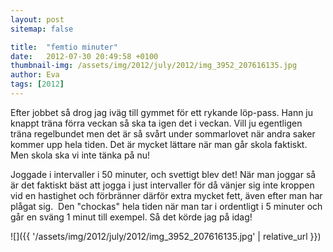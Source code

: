 ```yaml
---
layout: post
sitemap: false

title:  "femtio minuter"
date:   2012-07-30 20:49:58 +0100
thumbnail-img: /assets/img/2012/july/2012/img_3952_207616135.jpg
author: Eva
tags: [2012]
---
```


Efter jobbet så drog jag iväg till gymmet för ett rykande löp-pass. Hann ju knappt träna förra veckan så ska ta igen det i veckan. Vill ju egentligen träna regelbundet men det är så svårt under sommarlovet när andra saker kommer upp hela tiden. Det är mycket lättare när man går skola faktiskt. Men skola ska vi inte tänka på nu!



Joggade i intervaller i 50 minuter, och svettigt blev det! När man joggar så är det faktiskt bäst att jogga i just intervaller för då vänjer sig inte kroppen vid en hastighet och förbränner därför extra mycket fett, även efter man har plågat sig.  Den "chockas" hela tiden när man tar i ordentligt i 5 minuter och går en sväng 1 minut till exempel. Så det körde jag på idag!

![]({{ '/assets/img/2012/july/2012/img_3952_207616135.jpg'  | relative_url }})

